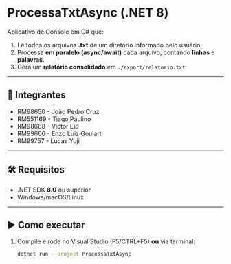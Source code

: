 # ProcessaTxtAsync (.NET 8)

Aplicativo de Console em C# que:
1. Lê todos os arquivos **.txt** de um diretório informado pelo usuário.  
2. Processa **em paralelo (async/await)** cada arquivo, contando **linhas** e **palavras**.  
3. Gera um **relatório consolidado** em `./export/relatorio.txt`.

---

## 👥 Integrantes
- RM98650 - João Pedro Cruz  
- RM551169 - Tiago Paulino  
- RM98668 - Victor Eid
- RM99666 - Enzo Luiz Goulart
- RM99757 - Lucas Yuji 

---

## 🛠 Requisitos
- .NET SDK **8.0** ou superior
- Windows/macOS/Linux

---

## ▶️ Como executar

1. Compile e rode no Visual Studio (F5/CTRL+F5) **ou** via terminal:
   ```bash
   dotnet run --project ProcessaTxtAsync
